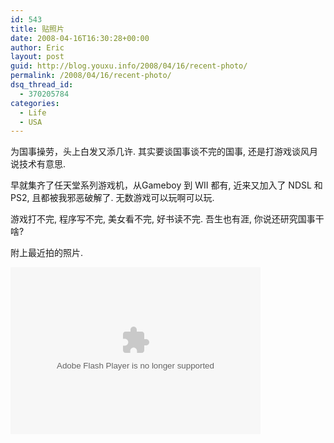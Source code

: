 ```yaml
---
id: 543
title: 贴照片
date: 2008-04-16T16:30:28+00:00
author: Eric
layout: post
guid: http://blog.youxu.info/2008/04/16/recent-photo/
permalink: /2008/04/16/recent-photo/
dsq_thread_id:
  - 370205784
categories:
  - Life
  - USA
---
```

为国事操劳，头上白发又添几许. 其实要谈国事谈不完的国事, 还是打游戏谈风月说技术有意思. 

早就集齐了任天堂系列游戏机，从Gameboy 到 WII 都有, 近来又加入了 NDSL 和 PS2, 且都被我邪恶破解了. 无数游戏可以玩啊可以玩. 

游戏打不完, 程序写不完, 美女看不完, 好书读不完. 吾生也有涯, 你说还研究国事干啥?

附上最近拍的照片. 

<embed type="application/x-shockwave-flash" src="http://picasaweb.google.com/s/c/bin/slideshow.swf" width="400" height="267" flashvars="host=picasaweb.google.com&#038;RGB=0x000000&#038;feed=http%3A%2F%2Fpicasaweb.google.com%2Fdata%2Ffeed%2Fapi%2Fuser%2Fxu.mathena%2Falbumid%2F5189951919912489889%3Fkind%3Dphoto%26alt%3Drss" pluginspage="http://www.macromedia.com/go/getflashplayer">
</embed>